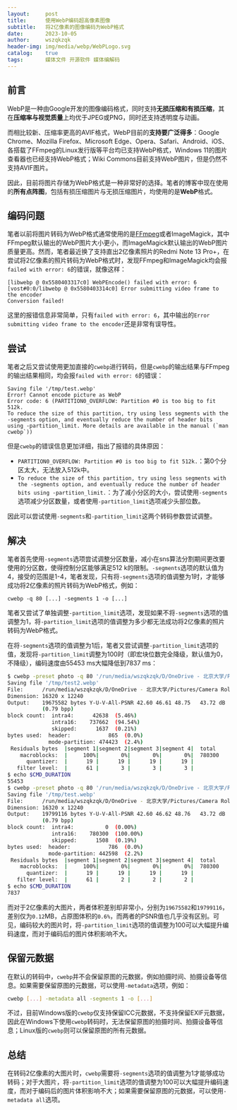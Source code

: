 ```yaml
---
layout:     post
title:      使用WebP编码超高像素图像
subtitle:   将2亿像素的图像编码为WebP格式
date:       2023-10-05
author:     wszqkzqk
header-img: img/media/webp/WebPLogo.svg
catalog:    true
tags:       媒体文件 开源软件 媒体编解码
---
```


## 前言

WebP是一种由Google开发的图像编码格式，同时支持**无损压缩和有损压缩**，其在**压缩率与视觉质量**上均优于JPEG或PNG，同时还支持透明度与动画。

而相比较新、压缩率更高的AVIF格式，WebP目前的**支持要广泛得多**：Google Chrome、Mozilla Firefox、Microsoft Edge、Opera、Safari、Android、iOS、各搭载了FFmpeg的Linux发行版等平台均已支持WebP格式，Windows 11的图片查看器也已经支持WebP格式；Wiki Commons目前支持WebP图片，但是仍然不支持AVIF图片。

因此，目前将图片存储为WebP格式是一种非常好的选择。笔者的博客中现在使用的**所有点阵图**，包括有损压缩图片与无损压缩图片，均使用的是**WebP**格式。

## 编码问题

笔者以前将图片转码为WebP格式通常使用的是[FFmpeg](https://ffmpeg.org/)或者ImageMagick，其中FFmpeg默认输出的WebP图片大小更小，而ImageMagick默认输出的WebP图片质量更高。然而，笔者最近换了支持直出2亿像素照片的Redmi Note 13 Pro+，在尝试将2亿像素的照片转码为WebP格式时，发现FFmpeg和ImageMagick均会报`failed with error: 6`的错误，就像这样：

```
[libwebp @ 0x5580403317c0] WebPEncode() failed with error: 6
[vost#0:0/libwebp @ 0x5580403314c0] Error submitting video frame to the encoder
Conversion failed!
```

这里的报错信息非常简单，只有`failed with error: 6`，其中输出的`Error submitting video frame to the encoder`还是非常有误导性。

## 尝试

笔者之后又尝试使用更加直接的`cwebp`进行转码，但是`cwebp`的输出结果与FFmpeg的输出结果相同，均会报`failed with error: 6`的错误：

```
Saving file '/tmp/test.webp'
Error! Cannot encode picture as WebP
Error code: 6 (PARTITION0_OVERFLOW: Partition #0 is too big to fit 512k.
To reduce the size of this partition, try using less segments with the -segments option, and eventually reduce the number of header bits using -partition_limit. More details are available in the manual (`man cwebp`))
```

但是`cwebp`的错误信息更加详细，指出了报错的具体原因：

* `PARTITION0_OVERFLOW: Partition #0 is too big to fit 512k.`：第0个分区太大，无法放入512k中。
* `To reduce the size of this partition, try using less segments with the -segments option, and eventually reduce the number of header bits using -partition_limit.`：为了减小分区的大小，尝试使用`-segments`选项减少分区数量，或者使用`-partition_limit`选项减少头部位数。

因此可以尝试使用`-segments`和`-partition_limit`这两个转码参数尝试调整。

## 解决

笔者首先使用`-segments`选项尝试调整分区数量，减小在sns算法分割期间更改要使用的分区数，使得控制分区能够满足512 k的限制。`-segments`选项的默认值为4，接受的范围是1-4，笔者发现，只有将`-segments`选项的值调整为1时，才能够成功将2亿像素的照片转码为WebP格式，例如：

```
cwebp -q 80 [...] -segments 1 -o [...]
```

笔者又尝试了单独调整`-partition_limit`选项，发现如果不将`-segments`选项的值调整为1，将`-partition_limit`选项的值调整为多少都无法成功将2亿像素的照片转码为WebP格式。

在将`-segments`选项的值调整为1后，笔者又尝试调整`-partition_limit`选项的值，发现将`-partition_limit`调整为100时（即宏块位数完全降级，默认值为0，不降级），编码速度由55453 ms大幅降低到7837 ms：

```bash
$ cwebp -preset photo -q 80 '/run/media/wszqkzqk/D/OneDrive - 北京大学/Pictures/Camera Roll/2023/10/IMG_20231001_163030.jpg' -segments 1 -o /tmp/test2.webp
Saving file '/tmp/test2.webp'
File:      /run/media/wszqkzqk/D/OneDrive - 北京大学/Pictures/Camera Roll/2023/10/IMG_20231001_163030.jpg
Dimension: 16320 x 12240
Output:    19675582 bytes Y-U-V-All-PSNR 42.60 46.61 48.75   43.72 dB
           (0.79 bpp)
block count:  intra4:      42638  (5.46%)
              intra16:    737662  (94.54%)
              skipped:      1637  (0.21%)
bytes used:  header:            865  (0.0%)
             mode-partition: 474423  (2.4%)
 Residuals bytes  |segment 1|segment 2|segment 3|segment 4|  total
    macroblocks:  |     100%|       0%|       0%|       0%|  780300
      quantizer:  |      19 |      19 |      19 |      19 |
   filter level:  |      61 |       3 |       3 |       3 |
$ echo $CMD_DURATION
55453
$ cwebp -preset photo -q 80 '/run/media/wszqkzqk/D/OneDrive - 北京大学/Pictures/Camera Roll/2023/10/IMG_20231001_163030.jpg' -partition_limit 100 -segments 1 -o /tmp/test.webp
Saving file '/tmp/test.webp'
File:      /run/media/wszqkzqk/D/OneDrive - 北京大学/Pictures/Camera Roll/2023/10/IMG_20231001_163030.jpg
Dimension: 16320 x 12240
Output:    19799116 bytes Y-U-V-All-PSNR 42.60 46.62 48.76   43.72 dB
           (0.79 bpp)
block count:  intra4:          0  (0.00%)
              intra16:    780300  (100.00%)
              skipped:      1508  (0.19%)
bytes used:  header:            786  (0.0%)
             mode-partition: 442598  (2.2%)
 Residuals bytes  |segment 1|segment 2|segment 3|segment 4|  total
    macroblocks:  |     100%|       0%|       0%|       0%|  780300
      quantizer:  |      19 |      19 |      19 |      19 |
   filter level:  |      61 |       2 |       2 |       2 |
$ echo $CMD_DURATION
7837
```

而对于2亿像素的大图片，两者体积差别却非常小，分别为`19675582`和`19799116`，差别仅为`0.12`MB，占原图体积的`0.6%`，而两者的PSNR值也几乎没有区别。可见，编码较大的图片时，将`-partition_limit`选项的值调整为100可以大幅提升编码速度，而对于编码后的图片体积影响不大。

## 保留元数据

在默认的转码中，`cwebp`并不会保留原图的元数据，例如拍摄时间、拍摄设备等信息。如果需要保留原图的元数据，可以使用`-metadata`选项，例如：

```bash
cwebp [...] -metadata all -segments 1 -o [...]
```

不过，目前Windows版的`cwebp`仅支持保留ICC元数据，不支持保留EXIF元数据，因此在Windows下使用`cwebp`转码时，无法保留原图的拍摄时间、拍摄设备等信息；Linux版的`cwebp`则可以保留原图的所有元数据。

## 总结

在转码2亿像素的大图片时，`cwebp`需要将`-segments`选项的值调整为1才能够成功转码；对于大图片，将`-partition_limit`选项的值调整为100可以大幅提升编码速度，而对于编码后的图片体积影响不大；如果需要保留原图的元数据，可以使用`-metadata all`选项。